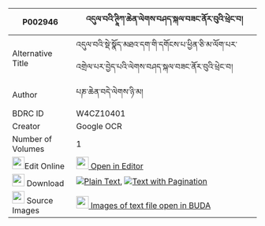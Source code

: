 |P002946|འདུལ་བའི་ཊཱིཀ་ཆེན་ལེགས་བཤད་སྐལ་བཟང་ནོར་བུའི་ཕྲེང་བ། 
| --- | --- 
|Alternative Title |འདུལ་བའི་སྡེ་སྣོད་མཐའ་དག་གི་དགོངས་པ་ཕྱིན་ཅི་མ་ལོག་པར་འགྲེལ་པར་བྱེད་པའི་ལེགས་བཤད་སྐལ་བཟང་ནོར་བུའི་ཕྲེང་བ།
|Author| པཎ་ཆེན་བདེ་ལེགས་ཉི་མ།
|BDRC ID | W4CZ10401
|Creator | Google OCR
|Number of Volumes| 1
|<img width="25" src="https://img.icons8.com/color/25/000000/edit-property.png">Edit Online| [<img width="25" src="https://avatars.githubusercontent.com/u/45091458?s=200&v=4"> Open in Editor](http://editor.openpecha.org/P002946)
|<img width="25" src="https://img.icons8.com/fluent/48/000000/download-2.png"/>  Download | [![](https://img.icons8.com/color/20/000000/txt.png)Plain Text](https://github.com/Openpecha/P002946/releases/download/v2/dulwa_i_tika(?)_chen_lekshe_ka_plain_P002946.zip), [![](https://img.icons8.com/color/20/000000/txt.png)Text with Pagination](https://github.com/Openpecha/P002946/releases/download/v2/dulwa_i_tika(?)_chen_lekshe_ka_pages_P002946.zip)
|<img width="25" src="https://img.icons8.com/plasticine/100/000000/pictures-folder.png"/>  Source Images | [<img width="25" src="https://library.bdrc.io/icons/BUDA-small.svg"> Images of text file open in BUDA](https://library.bdrc.io/show/bdr:W4CZ10401)